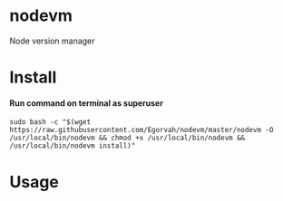 # nodevm
Node version manager

# Install
#### Run command on terminal as superuser
```
sudo bash -c "$(wget https://raw.githubusercontent.com/Egorvah/nodevm/master/nodevm -O /usr/local/bin/nodevm && chmod +x /usr/local/bin/nodevm && /usr/local/bin/nodevm install)"
```

# Usage
